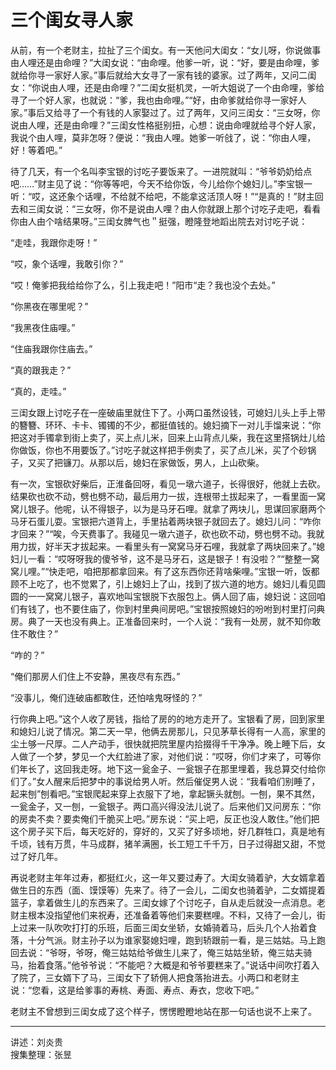# 三个闺女寻人家

从前，有一个老财主，拉扯了三个闺女。有一天他问大闺女：“女儿呀，你说做事由人哩还是由命哩？”大闺女说：“由命哩。他爹一听，说：“好，要是由命哩，爹就给你寻一家好人家。”事后就给大女寻了一家有钱的婆家。过了两年，又问二闺女：“你说由人哩，还是由命哩？”二闺女挺机灵，一听大姐说了一个由命哩，爹给寻了一个好人家，也就说：“爹，我也由命哩。”“好，由命爹就给你寻一家好人家。”事后又给寻了一个有钱的人家娶过了。过了两年，又问三闺女：“三女呀，你说由人哩，还是由命哩？”三闺女性格挺别扭，心想：说由命哩就给寻个好人家，我说个由人哩，莫非怎呀？便说：“我由人哩。她爹一听戗了，说：“你由人哩，好！等着吧。”

待了几天，有一个名叫李宝银的讨吃子要饭来了。一进院就叫：“爷爷奶奶给点吧……”财主见了说：“你等等吧，今天不给你饭，今儿给你个媳妇儿。”李宝银一听：“哎，这还象个话哩，不给就不给吧，不能拿这活顶人呀！”“是真的！”财主回去和三闺女说：“三女呀，你不是说由人哩？由人你就跟上那个讨吃子走吧，看看你由人由个啥结果呀。”三闺女脾气也＂挺强，瞪隆登地蹈出院去对讨吃子说：

“走哇，我跟你走呀！”

“哎，象个话哩，我敢引你？”

“哎！俺爹把我给给你了么，引上我走吧！”阳市“走？我也没个去处。”

“你黑夜在哪里呢？”

“我黑夜住庙哩。”

“住庙我跟你住庙去。”

“真的跟我走？”

“真的，走哇。”

三闺女跟上讨吃子在一座破庙里就住下了。小两口虽然设钱，可媳妇儿头上手上带的簪簪、环环、卡卡、镯镯的不少，都挺值钱的。媳妇摘下一对儿手馏来说：“你把这对手镯拿到街上卖了，买上点儿米，回来上山背点儿柴，我在这里搭锅灶儿给你做饭，你也不用要饭了。”讨吃子就这样把手例卖了，买了点儿米，买了个砂锅子，又买了把镰刀。从那以后，媳妇在家做饭，男人，上山砍柴。

有一次，宝银砍好柴后，正淮备回呀，看见一墩六道子，长得很好，他就上去砍。结果砍也砍不动，劈也劈不动，最后用力一拔，连根带土拔起来了，一看里面一窝窝儿银子。他呢，认不得银子，以为是马牙石哩。就拿了两块儿，思谋回家磨两个马牙石蛋儿耍。宝银把六道背上，手里拈着两块银子就回去了。媳妇儿问：“咋你才回来？”“唉，今天费事了。我碰见一墩六道子，砍也砍不动，劈也劈不动。我就用力拔，好半天才拔起来。一看里头有一窝窝马牙石哩，我就拿了两块回来了。”媳妇儿一看：“哎呀呀我的傻爷爷，这不是马牙石，这是银子！有没啦？”“整整一窝窝儿哩。”“快走吧，咱把那都拿回来。有了这东西你还背啥柴哩。”宝银一听，饭都顾不上吃了，也不觉累了，引上媳妇上了山，找到了拔六道的地方。媳妇儿看见圆圆的一一窝窝儿银子，喜欢地叫宝银脱下衣服包上。俩人回了庙，媳妇说：这回咱们有钱了，也不要住庙了，你到村里典间房吧。”宝银按照媳妇的吩咐到村里打问典房。典了一天也没有典上。正准备回来时，一个人说：“我有一处房，就不知你敢住不敢住？”

“咋的？”

“俺们那房人们住上不安静，黑夜尽有东西。”

“没事儿，俺们连破庙都敢住，还怕啥鬼呀怪的？”

行你典上吧。”这个人收了房钱，指给了房的的地方走开了。宝银看了房，回到家里和媳妇儿说了情况。第二天一早，他俩去房那儿，只见茅草长得有一人高，家里的尘土够一尺厚。二人产动手，很快就把院里屋内拾掇得千干净净。晚上睡下后，女人做了一个梦，梦见一个大红脸进了家，对他们说：“哎呀，你们才来了，可等你们年长了，这回我走呀。地下这一瓮金子、一瓮银子在那里埋着，我总算交付给你们了。”女人醒来后把梦中的事说给男人听。然后催促男人说：“我看咱们别睡了，起来刨”刨看吧。”宝银爬起来穿上衣服下了地，拿起镢头就刨。一刨，果不其然，一瓮金子，又一刨，一瓮银子。两口高兴得没法儿说了。后来他们又问房东：“你的房卖不卖？要卖俺们千脆买上吧。”房东说：“买上吧，反正也没人敢住。”他们把这个房子买下后，每天吃好的，穿好的，又买了好多顷地，好几群牲口，真是地有千顷，钱有万贯，牛马成群，猪羊满圈，长工短工千千万，日子过得甜又甜，不觉过了好几年。

再说老财主年年过寿，都挺红火，这一年又要过寿了。大闺女骑着驴，大女婿拿着做生日的东西（面、馍馍等）先来了。待了一会儿，二闺女也骑着驴，二女婿提着篮子，拿着做生儿的东西来了。三闺女嫁了个讨吃子，自从走后就没一点消息。老财主根本没指望他们来祝寿，还准备着等他们来要糕哩。不料，又待了一会儿，街上过来一队吹吹打打的乐班，后面三闺女坐轿，女婚骑着马，后头几个人抬着食落，十分气派。财主孙子以为谁家娶媳妇哩，跑到轿跟前一看，是三姑姑。马上跑回去说：“爷呀，爷呀，俺三姑姑给爷做生儿来了，俺三姑姑坐轿，俺三姑夫骑马，抬着食落。”他爷爷说：“不能吧？大概是和爷爷要糕来了。”说话中间吹打着入了院了，三女婿下了马，三闺女下了轿佣人把食落抬进去。小两口和老财主说：“您看，这是给爹事的寿桃、寿面、寿点、寿衣，您收下吧。”

老财主不曾想到三闺女成了这个样子，愣愣瞪瞪地站在那一句话也说不上来了。

---

讲述：刘炎贵  
搜集整理：张昱